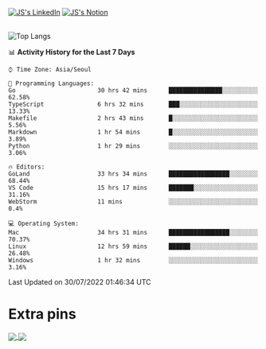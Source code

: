 
[![JS's LinkedIn](https://img.shields.io/badge/LinkedIn-blue?style=for-the-badge&logo=linkedin)](https://www.linkedin.com/in/jaeseung-lee-5a2a32139/) 
[![JS's Notion](https://img.shields.io/badge/Notion-black?style=for-the-badge&logo=notion)](https://bit.ly/ljswiki1) <br><br>
<!-- ![JS's GitHub stats](https://github-readme-stats-lemon-five.vercel.app/api?username=tkxkd0159&hide=contribs,prs,stars,issues&show_icons=true&theme=react&include_all_commits=true)   -->
![Top Langs](https://github-readme-stats-lemon-five.vercel.app/api/top-langs/?username=tkxkd0159&layout=compact&hide=jupyter%20notebook,scss,html,css&langs_count=10)  


<!--START_SECTION:waka-->
📊 **Activity History for the Last 7 Days** 

```text
⌚︎ Time Zone: Asia/Seoul

💬 Programming Languages: 
Go                       30 hrs 42 mins      ███████████████░░░░░░░░░░   62.58% 
TypeScript               6 hrs 32 mins       ███░░░░░░░░░░░░░░░░░░░░░░   13.33% 
Makefile                 2 hrs 43 mins       █░░░░░░░░░░░░░░░░░░░░░░░░   5.56% 
Markdown                 1 hr 54 mins        █░░░░░░░░░░░░░░░░░░░░░░░░   3.89% 
Python                   1 hr 29 mins        ░░░░░░░░░░░░░░░░░░░░░░░░░   3.06%

🔥 Editors: 
GoLand                   33 hrs 34 mins      █████████████████░░░░░░░░   68.44% 
VS Code                  15 hrs 17 mins      ███████░░░░░░░░░░░░░░░░░░   31.16% 
WebStorm                 11 mins             ░░░░░░░░░░░░░░░░░░░░░░░░░   0.4%

💻 Operating System: 
Mac                      34 hrs 31 mins      █████████████████░░░░░░░░   70.37% 
Linux                    12 hrs 59 mins      ██████░░░░░░░░░░░░░░░░░░░   26.48% 
Windows                  1 hr 32 mins        ░░░░░░░░░░░░░░░░░░░░░░░░░   3.16%

```


 Last Updated on 30/07/2022 01:46:34 UTC
<!--END_SECTION:waka-->

# Extra pins
<a href="https://github.com/tkxkd0159/tkxkd0159.github.io">
  <img align="center" src="https://github-readme-stats-lemon-five.vercel.app/api/pin/?username=tkxkd0159&repo=nft-card-game&theme=react" />
</a>
<a href="https://github.com/tkxkd0159/dsalgo">
  <img align="center" src="https://github-readme-stats-lemon-five.vercel.app/api/pin/?username=tkxkd0159&repo=dsalgo&theme=react" />
</a>

<!---
- 🔭 I’m currently working on ...
- 🌱 I’m currently learning blockchain and distributed network
- 👯 I’m looking to collaborate on ...
- 🤔 I’m looking for help with ...
- 💬 Ask me about ...
- 📫 How to reach me: ...
- 😄 Pronouns: ...
- ⚡ Fun fact: ...
-->
